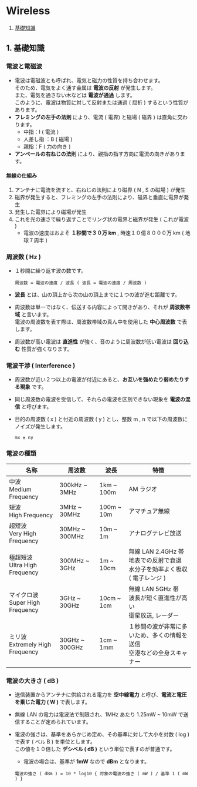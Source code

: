 # Wireless
1. [基礎知識](#anchor1)

<a id="anchor1"></a>

## 1. 基礎知識

### 電波と電磁波
 - 電波は電磁波とも呼ばれ、電気と磁力の性質を持ち合わせます。<br>そのため、電気をよく通す金属は **電波の反射** が発生します。<br>また、電気を通さない木などは **電波が通過** します。<br>このように、電波は物質に対して反射または通過 ( 屈折 ) するという性質があります。
 - **フレミングの左手の法則** により、電流 ( 電界) と磁場 ( 磁界 ) は直角に交わります。
    - 中指：I ( 電流 )
    - 人差し指 ：B ( 磁場 )
    - 親指：F ( 力の向き )
 - **アンペールの右ねじの法則** により、親指の指す方向に電流の向きがあります。

#### 無線の仕組み
1. アンテナに電流を流すと、右ねじの法則により磁界 ( N , S の磁場 ) が発生
2. 磁界が発生すると、フレミングの左手の法則により、磁界と垂直に電界が発生
3. 発生した電界により磁場が発生
4. これを光の速さで繰り返すことでリング状の電界と磁界が発生 ( これが電波 )
   - 電波の速度はおよそ **１秒間で３０万 km** , 時速１０億８０００万 km ( 地球７周半 )

### 周波数 ( Hz )
 - １秒間に繰り返す波の数です。

    ```:公式
    周波数 = 電波の速度 / 波長 ( 波長 = 電波の速度 / 周波数 )
    ```

 - **波長** とは、山の頂上から次の山の頂上までに１つの波が進む距離です。
 - 周波数は単一ではなく、伝送する内容によって開きがあり、それが **周波数帯域** と言います。<br>電波の周波数を表す際は、周波数帯域の真ん中を使用した **中心周波数** で表します。
 - 周波数が高い電波は **直進性** が強く、音のように周波数が低い電波は **回り込む** 性質が強くなります。

### 電波干渉 ( Interference )
 - 周波数が近い２つ以上の電波が付近にあると、**お互いを強めたり弱めたりする現象** です。
 - 同じ周波数の電波を受信して、それらの電波を区別できない現象を **電波の混信** と呼びます。
 - 目的の周波数 ( x ) と付近の周波数 ( y ) とし、整数 m , n で以下の周波数にノイズが発生します。

    ```:公式
    mx ± ny
    ```

### 電波の種類

|名称|周波数|波長|特徴|
|---|---|---|---|
|中波<br>Medium Frequency|300kHz ~ 3MHz|1km ~ 100m|AM ラジオ|
|短波<br>High Frequency|3MHz ~ 30MHz|100m ~ 10m|アマチュア無線|
|超短波<br>Very High Frequency|30MHz ~ 300MHz|10m ~ 1m|アナログテレビ放送|
|極超短波<br>Ultra High Frequency|300MHz ~ 3GHz|1m ~ 10cm|無線 LAN 2.4GHz 帯<br>地表での反射で衰退<br>水分子を効率よく吸収 ( 電子レンジ )|
|マイクロ波<br>Super High Frequency|3GHz ~ 30GHz|10cm ~ 1cm|無線 LAN 5GHz 帯<br>波長が短く直進性が高い<br>衛星放送, レーダー|
|ミリ波<br>Extremely High Frequency|30GHz ~ 300GHz|1cm ~ 1mm|１秒間の波が非常に多いため、多くの情報を送信<br>空港などの全身スキャナー|

### 電波の大きさ ( dB )
 - 送信装置からアンテナに供給される電力を **空中線電力** と呼び、**電流と電圧を乗じた電力 ( W )** で表します。
 - 無線 LAN の電力は電波法で制限され、1MHz あたり 1.25mW ~ 10mW で送信することが定められています。
 - 電波の強さは、基準をあらかじめ定め、その基準に対して大小を対数 ( log ) で表す ( ベル B ) を単位とします。<br>この値を１０倍した **デシベル ( dB )** という単位で表すのが普通です。
    - 電波の場合は、基準が **1mW** なので **dBm** となります。

    ```:公式
    電波の強さ ( dBm ) = 10 * log10 { 対象の電波の強さ ( mW ) / 基準 1 ( mW ) }
    ```
